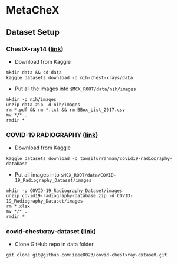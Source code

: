 # MetaCheX

## Dataset Setup
### ChestX-ray14 ([link](https://www.kaggle.com/nih-chest-xrays/data))
- Download from Kaggle

```
mkdir data && cd data
kaggle datasets download -d nih-chest-xrays/data
```

- Put all the images into `$MCX_ROOT/data/nih/images`

```
mkdir -p nih/images
unzip data.zip -d nih/images
rm *.pdf && rm *.txt && rm BBox_List_2017.csv
mv */* .
rmdir *
```

### COVID-19 RADIOGRAPHY ([link](https://www.kaggle.com/tawsifurrahman/covid19-radiography-database))
- Download from Kaggle
```
kaggle datasets download -d tawsifurrahman/covid19-radiography-database
```

- Put all images into `$MCX_ROOT/data/COVID-19_Radiography_Dataset/images`
```
mkdir -p COVID-19_Radiography_Dataset/images
unzip covid19-radiography-database.zip -d COVID-19_Radiography_Dataset/images
rm *.xlsx
mv */* .
rmdir *
```

### covid-chestxray-dataset ([link](https://github.com/ieee8023/covid-chestxray-dataset.git))
- Clone GitHub repo in data folder

```
git clone git@github.com:ieee8023/covid-chestxray-dataset.git
```

